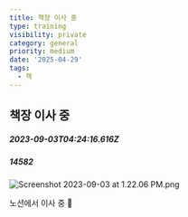 ```yaml
---
title: 책장 이사 중
type: training
visibility: private
category: general
priority: medium
date: '2025-04-29'
tags:
  - 책
---
```

## 책장 이사 중
##### 2023-09-03T04:24:16.616Z
##### 14582

<img src="https://media.disquiet.io/images/makerlog/2f37070edcabc7371b495d40c596647fa936dc1bc3d23caafbcac7d8690a5b2a" alt="Screenshot 2023-09-03 at 1.22.06 PM.png" title="Screenshot 2023-09-03 at 1.22.06 PM.png"><p>노션에서 이사 중 👀</p>
